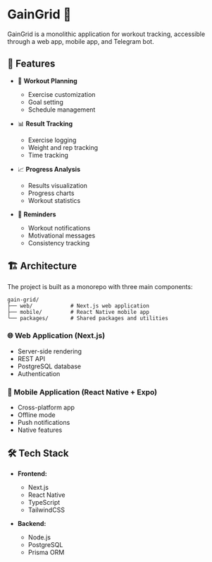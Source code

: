 # GainGrid 💪

GainGrid is a monolithic application for workout tracking, accessible through a web app, mobile app, and Telegram bot.

## 🎯 Features

- 📝 **Workout Planning**
  - Exercise customization
  - Goal setting
  - Schedule management

- 📊 **Result Tracking**
  - Exercise logging
  - Weight and rep tracking
  - Time tracking

- 📈 **Progress Analysis**
  - Results visualization
  - Progress charts
  - Workout statistics

- 🔔 **Reminders**
  - Workout notifications
  - Motivational messages
  - Consistency tracking

## 🏗 Architecture

The project is built as a monorepo with three main components:

```
gain-grid/
├── web/            # Next.js web application
├── mobile/         # React Native mobile app
└── packages/       # Shared packages and utilities
```

### 🌐 Web Application (Next.js)

- Server-side rendering
- REST API
- PostgreSQL database
- Authentication

### 📱 Mobile Application (React Native + Expo)

- Cross-platform app
- Offline mode
- Push notifications
- Native features

## 🛠 Tech Stack

- **Frontend:**
  - Next.js
  - React Native
  - TypeScript
  - TailwindCSS

- **Backend:**
  - Node.js
  - PostgreSQL
  - Prisma ORM
